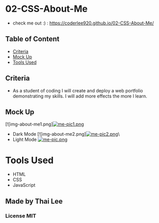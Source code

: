 # 02-CSS-About-Me

- check me out :) : https://coderlee920.github.io/02-CSS-About-Me/

## Table of Content
- [Criteria](#criteria)
- [Mock Up](#mock-up)
- [Tools Used](#tools-used)

## Criteria
- As a student of coding I will create and deploy a web portfolio demonstrating my skills. I will add more effects the more I learn. 

## Mock Up

[![img-about-me1.png][![me-pic1.png](https://i.postimg.cc/MZPQ2sqC/me-pic1.png)](https://postimg.cc/BtF62B8p)
- Dark Mode
[![img-about-me2.png][![me-pic2.png](https://i.postimg.cc/0QtbvQRY/me-pic2.png)](https://postimg.cc/ygZVX7Nx)\
- Light Mode
[![me-pic.png](https://i.postimg.cc/cH54jbwT/me-pic.png)](https://postimg.cc/N9mc2bNr)

# Tools Used
- HTML
- CSS
- JavaScript


## Made by Thai Lee
### License MIT
